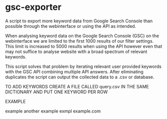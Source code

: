 # gsc-exporter
A script to export more keyword data from Google Search Console than possible through the webinterface or using the API as intended.

When analysing keyword data on the Google Search Console (GSC) on the webinterface we are limited to the first 1000 results of our filter settings.
This limit is increased to 5000 results when using the API however even that may not suffice to analyse website with a broad spectrum of relevant keywords.

This script solves that problem by iterating relevant user provided keywords with the GSC API combining multiple API answers. 
After eliminating duplicates the script can output the collected data to a .csv or database.


TO ADD KEYWORDS CREATE A FILE CALLED query.csv IN THE SAME DICTIONARY AND PUT ONE KEYWORD PER ROW

EXAMPLE

example
another example
exmpl
example.com

